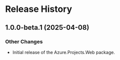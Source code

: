 # Release History

## 1.0.0-beta.1 (2025-04-08)

### Other Changes

- Initial release of the Azure.Projects.Web package.
